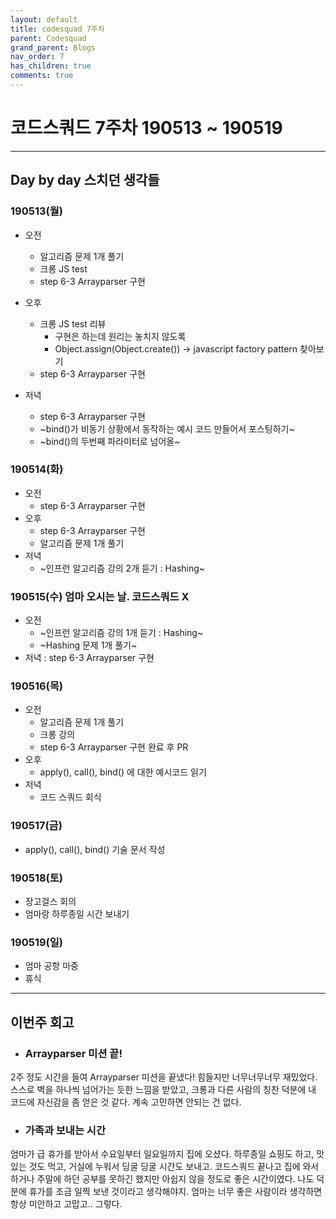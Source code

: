 ```yaml
---
layout: default
title: codesquad 7주차
parent: Codesquad
grand_parent: Blogs
nav_order: 7
has_children: true
comments: true
---
```


# 코드스쿼드 7주차 190513 ~ 190519

---

## Day by day 스치던 생각들

### 190513(월)

- 오전

  - 알고리즘 문제 1개 풀기
  - 크롱 JS test
  - step 6-3 Arrayparser 구현

- 오후
  - 크롱 JS test 리뷰
    - 구현은 하는데 원리는 놓치지 않도록
    - Object.assign(Object.create()) -> javascript factory pattern 찾아보기
  - step 6-3 Arrayparser 구현
- 저녁
  - step 6-3 Arrayparser 구현
  - ~bind()가 비동기 상황에서 동작하는 예시 코드 만들어서 포스팅하기~
  - ~bind()의 두번째 파라미터로 넘어올~

### 190514(화)

- 오전
  - step 6-3 Arrayparser 구현
- 오후
  - step 6-3 Arrayparser 구현
  - 알고리즘 문제 1개 풀기
- 저녁
  - ~인프런 알고리즘 강의 2개 듣기 : Hashing~

### 190515(수) 엄마 오시는 날. 코드스쿼드 X

- 오전
  - ~인프런 알고리즘 강의 1개 듣기 : Hashing~
  - ~Hashing 문제 1개 풀기~
- 저녁 : step 6-3 Arrayparser 구현

### 190516(목)

- 오전
  - 알고리즘 문제 1개 풀기
  - 크롱 강의
  - step 6-3 Arrayparser 구현 완료 후 PR
- 오후
  - apply(), call(), bind() 에 대한 예시코드 읽기
- 저녁
  - 코드 스쿼드 회식

### 190517(금)

- apply(), call(), bind() 기술 문서 작성

### 190518(토)

- 장고걸스 회의
- 엄마랑 하루종일 시간 보내기

### 190519(일)

- 엄마 공항 마중
- 휴식

---

## 이번주 회고

- ### Arrayparser 미션 끝!

2주 정도 시간을 들여 Arrayparser 미션을 끝냈다! 힘들지만 너무너무너무 재밌었다. 스스로 벽을 하나씩 넘어가는 듯한 느낌을 받았고, 크롱과 다른 사람의 칭찬 덕분에 내 코드에 자신감을 좀 얻은 것 같다. 계속 고민하면 안되는 건 없다.

- ### 가족과 보내는 시간

엄마가 급 휴가를 받아서 수요일부터 일요일까지 집에 오셨다. 하루종일 쇼핑도 하고, 맛있는 것도 먹고, 거실에 누워서 딩굴 딩굴 시간도 보내고. 코드스쿼드 끝나고 집에 와서 하거나 주말에 하던 공부를 못하긴 했지만 아쉽지 않을 정도로 좋은 시간이였다. 나도 덕분에 휴가를 조금 일찍 보낸 것이라고 생각해야지. 엄마는 너무 좋은 사람이라 생각하면 항상 미안하고 고맙고.. 그렇다.
